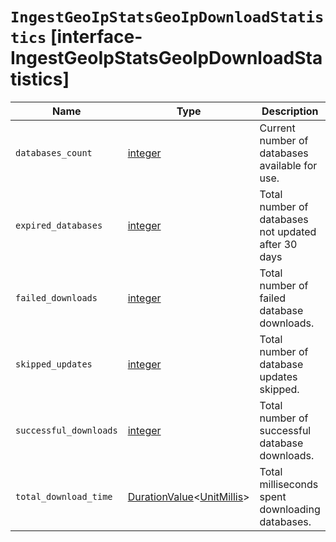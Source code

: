 # `IngestGeoIpStatsGeoIpDownloadStatistics` [interface-IngestGeoIpStatsGeoIpDownloadStatistics]

| Name | Type | Description |
| - | - | - |
| `databases_count` | [integer](./integer.md) | Current number of databases available for use. |
| `expired_databases` | [integer](./integer.md) | Total number of databases not updated after 30 days |
| `failed_downloads` | [integer](./integer.md) | Total number of failed database downloads. |
| `skipped_updates` | [integer](./integer.md) | Total number of database updates skipped. |
| `successful_downloads` | [integer](./integer.md) | Total number of successful database downloads. |
| `total_download_time` | [DurationValue](./DurationValue.md)<[UnitMillis](./UnitMillis.md)> | Total milliseconds spent downloading databases. |
